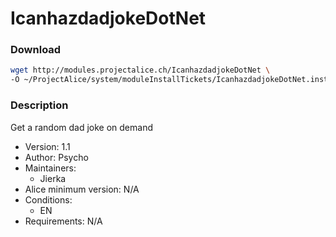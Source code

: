 # IcanhazdadjokeDotNet

### Download
```bash
wget http://modules.projectalice.ch/IcanhazdadjokeDotNet \
-O ~/ProjectAlice/system/moduleInstallTickets/IcanhazdadjokeDotNet.install
```

### Description
Get a random dad joke on demand

- Version: 1.1
- Author: Psycho
- Maintainers:
  - Jierka
- Alice minimum version: N/A
- Conditions:
  - EN
- Requirements: N/A
